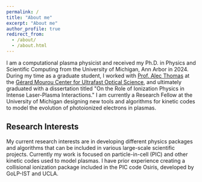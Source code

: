 ```yaml
---
permalink: /
title: "About me"
excerpt: "About me"
author_profile: true
redirect_from: 
  - /about/
  - /about.html
---
```


I am a computational plasma physicist and received my Ph.D. in Physics and Scientific Computing from the University of Michigan, Ann Arbor in 2024. During my time as a graduate student, I worked with [Prof. Alec Thomas](https://cuos.engin.umich.edu/researchgroups/hfs/profiles/alexander-thomas/) at the [Gérard Mourou Center for Ultrafast Optical Science](https://cuos.engin.umich.edu/), and ultimately graduated with a dissertation titled "On the Role of Ionization Physics in Intense Laser-Plasma Interactions." I am currently a Research Fellow at the University of Michigan designing new tools and algorithms for kinetic codes to model the evolution of photoionized electrons in plasmas.

Research Interests
---
My current research interests are in developing different physics packages and algorithms that can be included in various large-scale scientific projects. Currently my work is focused on particle-in-cell (PIC) and other kinetic codes used to model plasmas. I have prior experience creating a collisional ionization package included in the PIC code Osiris, developed by GoLP-IST and UCLA.
